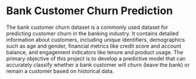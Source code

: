 # Bank Customer Churn Prediction

The bank customer churn dataset is a commonly used dataset for predicting customer churn in the banking industry. It contains detailed information about customers, including unique identifiers, demographics such as age and gender, financial metrics like credit score and account balance, and engagement indicators like tenure and product usage. The primary objective of this project is to develop a predictive model that can accurately classify whether a bank customer will churn (leave the bank) or remain a customer based on historical data. 

